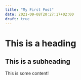 ```yaml
---
title: "My First Post"
date: 2021-09-08T20:27:17+02:00
draft: true
---
```


This is a heading
=================

This is a subheading
--------------------

This is some content!

